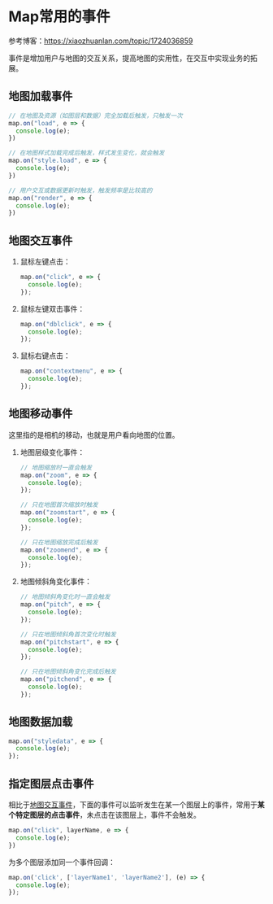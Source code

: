 # Map常用的事件

参考博客：https://xiaozhuanlan.com/topic/1724036859



事件是增加用户与地图的交互关系，提高地图的实用性，在交互中实现业务的拓展。

## 地图加载事件

```js
// 在地图及资源（如图层和数据）完全加载后触发，只触发一次
map.on("load", e => {
  console.log(e);
})

// 在地图样式加载完成后触发，样式发生变化，就会触发
map.on("style.load", e => {
  console.log(e);
})

// 用户交互或数据更新时触发，触发频率是比较高的
map.on("render", e => {
  console.log(e);
})
```



## 地图交互事件

1. 鼠标左键点击：

   ```js
   map.on("click", e => {
     console.log(e);
   });
   ```

2. 鼠标左键双击事件：

   ```js
   map.on("dblclick", e => {
     console.log(e);
   });
   ```

3. 鼠标右键点击：

   ```js
   map.on("contextmenu", e => {
     console.log(e);
   });
   ```

   

## 地图移动事件

这里指的是相机的移动，也就是用户看向地图的位置。

1. 地图层级变化事件：

   ```js
   // 地图缩放时一直会触发
   map.on("zoom", e => {
     console.log(e);
   });
   
   // 只在地图首次缩放时触发
   map.on("zoomstart", e => {
     console.log(e);
   });
   
   // 只在地图缩放完成后触发
   map.on("zoomend", e => {
     console.log(e);
   });
   ```

2. 地图倾斜角变化事件：

   ```js
   // 地图倾斜角变化时一直会触发
   map.on("pitch", e => {
     console.log(e);
   });
   
   // 只在地图倾斜角首次变化时触发
   map.on("pitchstart", e => {
     console.log(e);
   });
   
   // 只在地图倾斜角变化完成后触发
   map.on("pitchend", e => {
     console.log(e);
   });
   ```

   

## 地图数据加载

```js
map.on("styledata", e => {
  console.log(e);
});
```



## 指定图层点击事件

相比于[地图交互事件](#地图交互事件)，下面的事件可以监听发生在某一个图层上的事件，常用于**某个特定图层的点击事件**，未点击在该图层上，事件不会触发。

```js
map.on("click", layerName, e => {
  console.log(e);
})
```

为多个图层添加同一个事件回调：

```js
map.on('click', ['layerName1', 'layerName2'], (e) => {
  console.log(e);
});
```

